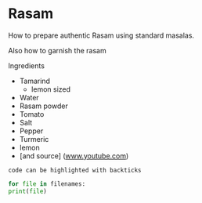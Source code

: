 # Rasam
How to prepare authentic Rasam using standard masalas.

Also how to garnish the rasam

Ingredients

  - Tamarind
    - lemon sized
  - Water
  - Rasam powder
  - Tomato
  - Salt
  - Pepper
  - Turmeric
  - lemon
  - [and source] (www.youtube.com)

  `code can be highlighted with backticks`

  ```Python
  for file in filenames:
  print(file)
  ```
